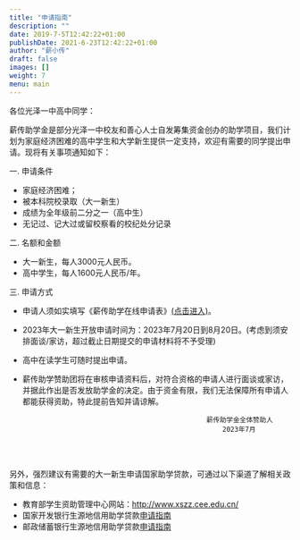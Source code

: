 ```yaml
---
title: "申请指南"
description: ""
date: 2019-7-5T12:42:22+01:00
publishDate: 2021-6-23T12:42:22+01:00
author: "薪小传"
draft: false
images: []
weight: 7
menu: main
---
```


各位光泽一中高中同学：

薪传助学金是部分光泽一中校友和善心人士自发筹集资金创办的助学项目，我们计划为家庭经济困难的高中学生和大学新生提供一定支持，欢迎有需要的同学提出申请。现将有关事项通知如下：

一. 申请条件

  * 家庭经济困难；
  * 被本科院校录取（大一新生）
  * 成绩为全年级前二分之一（高中生）
  * 无记过、记大过或留校察看的校纪处分记录

二. 名额和金额  

  * 大一新生，每人3000元人民币。
  * 高中学生，每人1600元人民币/年。

三. 申请方式

  * 申请人须如实填写《薪传助学在线申请表》[(点击进入)](https://docs.qq.com/form/page/DZVFLQkhOZFF6blF1)。

  * 2023年大一新生开放申请时间为：2023年7月20日到8月20日。(考虑到须安排面谈/家访，超过截止日期提交的申请材料将不予受理)

  * 高中在读学生可随时提出申请。

  * 薪传助学赞助团将在审核申请资料后，对符合资格的申请人进行面谈或家访，并据此作出是否发放助学金的决定。由于资金有限，我们无法保障所有申请人都能获得资助，特此提前告知并请谅解。

                                                      薪传助学金全体赞助人
                                                          2023年7月



 

 


<span> </span>  
<span> </span>  
<span> </span>  


另外，强烈建议有需要的大一新生申请国家助学贷款，可通过以下渠道了解相关政策和信息：

  * 教育部学生资助管理中心网站：http://www.xszz.cee.edu.cn/
  * 国家开发银行生源地信用助学贷款[申请指南](http://www.csls.cdb.com.cn/wtzx/dksqlwt/201911/t20191115_6892.html)
  * 邮政储蓄银行生源地信用助学贷款[申请指南](https://www.psbc.com/cn/fhpd/hddq/fjsfh/zdtj_1163/202103/t20210301_67397.html)
                                                                  





